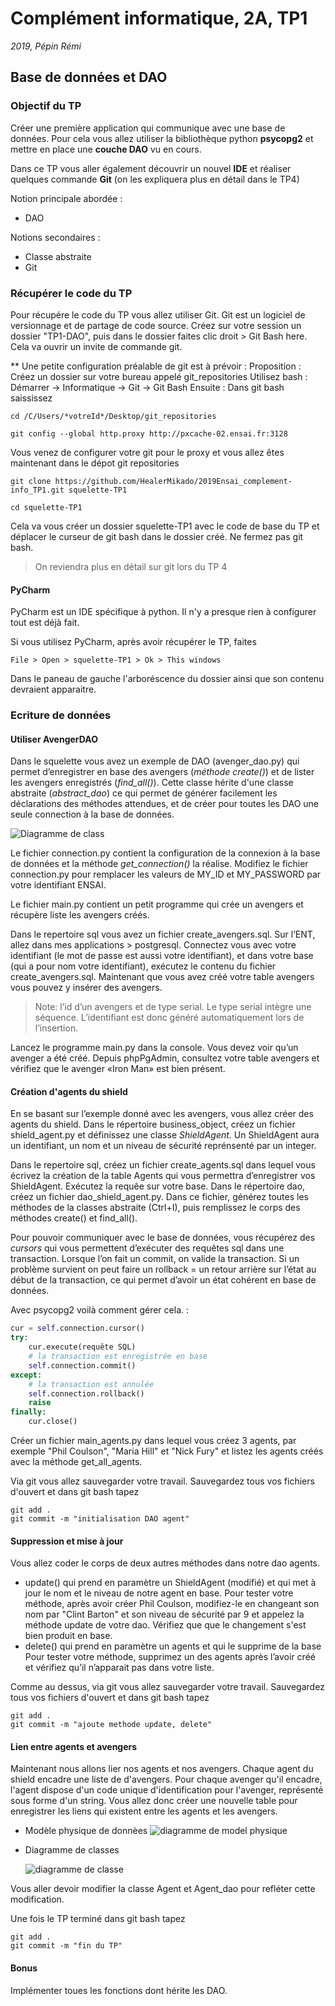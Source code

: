 # Complément informatique, 2A, TP1

*2019, Pépin Rémi*

## Base de données et DAO

### Objectif du TP

Créer une première application qui communique avec une base de données.
Pour cela vous allez utiliser la bibliothèque python **psycopg2** et
mettre en place une **couche DAO** vu en cours.

Dans ce TP vous aller également découvrir un nouvel **IDE** et réaliser
quelques commande **Git** (on les expliquera plus en détail dans le TP4)

Notion principale abordée :
- DAO

Notions secondaires :
- Classe abstraite
- Git



### Récupérer le code du TP

Pour récupére le code du TP vous allez utiliser Git. Git est un logiciel
de versionnage et de partage de code source. Créez sur votre session un dossier "TP1-DAO", puis dans le dossier faites clic droit > Git Bash here. Cela va ouvrir un invite de commande git.

** Une petite configuration préalable de git est à prévoir : 
Proposition : Créez un dossier sur votre bureau appelé git_repositories
              Utilisez bash : Démarrer -> Informatique -> Git -> Git Bash
Ensuite : 
Dans git bash saississez

```git
cd /C/Users/*votreId*/Desktop/git_repositories

git config --global http.proxy http://pxcache-02.ensai.fr:3128
```
Vous venez de configurer votre git pour le proxy et vous allez êtes maintenant dans le dépot git repositories
```git
git clone https://github.com/HealerMikado/2019Ensai_complement-info_TP1.git squelette-TP1

cd squelette-TP1
```

Cela va vous créer un dossier squelette-TP1 avec le code de base du TP
et déplacer le curseur de git bash dans le dossier créé. Ne fermez pas
git bash.
 
> On reviendra plus en détail sur git lors du TP 4

#### PyCharm

PyCharm est un IDE spécifique à python. Il n'y a presque rien à 
configurer tout est déjà fait.

Si vous utilisez PyCharm, après avoir récupérer le TP, faites

```
File > Open > squelette-TP1 > Ok > This windows
```

Dans le paneau de gauche l'arboréscence du dossier ainsi que son 
contenu devraient apparaitre.


### Ecriture de données

#### Utiliser AvengerDAO

Dans le squelette vous avez un exemple de DAO (avenger_dao.py) qui
permet d’enregistrer en base des avengers (*méthode create()*) et de lister
les avengers enregistrés (*find_all()*). Cette classe hérite d'une classe abstraite (*abstract_dao*) ce qui permet de générer facilement les déclarations des méthodes attendues, et de créer pour toutes les DAO une seule connection
à la base de données.


![Diagramme de class](http://www.plantuml.com/plantuml/png/TSynpi8m30NWFQVms0wzmAz_Q0Ntg1pReA3WeDX5Gi3T2HAW3h0zlszv7isn-dBC0QDvHNAONc6B1Qu1O5DKXJmL1Vh4rk-IyXmlS-8kSV_tRZ3dhc_7Sc9qwU9YISLiBl4Wv4-XAZ-49SitkOT06SrWEelkfRPf8Qnt_j-6OOsZABUd7W00)


Le fichier connection.py contient la configuration de la 
connexion à la base de données et la méthode *get_connection()* la réalise.
 Modifiez le fichier connection.py pour remplacer les valeurs de MY_ID et MY_PASSWORD par votre identifiant ENSAI.
 
Le fichier main.py contient un petit programme qui crée un avengers et
 récupère liste les avengers créés.
 
Dans le repertoire sql vous avez un fichier create_avengers.sql. Sur l’ENT, allez dans mes applications > postgresql. Connectez vous avec votre identifiant (le mot de passe est aussi votre identifiant), et dans votre base (qui a pour nom votre identifiant), exécutez le contenu du fichier create_avengers.sql. Maintenant que vous avez créé votre table avengers vous pouvez y insérer des avengers.

> Note: l’id d’un avengers et de type serial. Le type serial intègre une
> séquence. L’identifiant est donc généré automatiquement lors de
> l’insertion.


Lancez le programme main.py dans la console. Vous devez voir qu’un
avenger a été créé. Depuis phpPgAdmin, consultez votre table avengers et
vérifiez que le avenger «Iron Man» est bien présent.


#### Création d'agents du shield

En se basant sur l’exemple donné avec les avengers, vous allez créer des
agents du shield. Dans le répertoire business_object, créez un fichier
shield_agent.py et définissez une classe *ShieldAgent*. Un ShieldAgent aura un identifiant, un nom et un niveau de sécurité reprénsenté par un integer.

Dans le repertoire sql, créez un fichier create_agents.sql dans lequel
vous écrivez la création de la table Agents qui vous permettra
d’enregistrer vos ShieldAgent. Exécutez la requêe sur votre base. Dans le
répertoire dao, créez un fichier dao_shield_agent.py. Dans ce fichier, générez toutes les méthodes de la classes abstraite (Ctrl+I), puis remplissez le corps des méthodes create() et find_all().


Pour pouvoir communiquer avec le base de données, vous récupérez des
*cursors* qui vous permettent d’exécuter des requêtes sql dans une
transaction. Lorsque l’on fait un commit, on valide la transaction. Si
un problème survient on peut faire un rollback = un retour 
arrière sur l’état au début de la transaction, ce qui permet d’avoir un
état cohérent en base de données.

Avec psycopg2 voilà comment gérer cela. :

```python
cur = self.connection.cursor()
try:
    cur.execute(requête SQL)
    # la transaction est enregistrée en base
    self.connection.commit()
except:
    # la transaction est annulée
    self.connection.rollback()
    raise
finally:
    cur.close()
```

 
Créer un fichier main_agents.py dans lequel vous créez 3 agents, par
exemple "Phil Coulson", "Maria Hill" et "Nick Fury" et listez les agents
créés avec la méthode get_all_agents.

Via git vous allez sauvegarder votre travail. Sauvegardez tous vos fichiers
d'ouvert et dans git bash tapez

```git
git add .
git commit -m "initialisation DAO agent"
```

#### Suppression et mise à jour

Vous allez coder le corps de deux autres méthodes dans notre dao agents.

- update() qui prend en paramètre un ShieldAgent (modifié) et qui met à jour le nom et le niveau de notre agent en base. Pour tester votre méthode, après avoir créer Phil Coulson, modifiez-le en changeant son nom par "Clint Barton" et son niveau de sécurité par 9 et appelez la méthode update de votre dao. Vérifiez que que le changement s'est bien produit en base.
- delete() qui prend en paramètre un agents et qui le supprime de la base   Pour tester votre méthode, supprimez un des agents après l’avoir créé et vérifiez qu’il n’apparait pas dans votre liste.
  
Comme au dessus, via git vous allez sauvegarder votre travail. Sauvegardez tous vos fichiers d'ouvert et dans git bash tapez

```git
git add .
git commit -m "ajoute methode update, delete"
```
  
#### Lien entre agents et avengers

Maintenant nous allons lier nos agents et nos avengers. Chaque agent du shield encadre une liste de d'avengers. Pour chaque avenger qu'il encadre, l'agent dispose d'un code unique d'identification pour l'avenger, représenté sous forme d'un string. Vous allez donc créer une nouvelle table 
 pour enregistrer les liens qui existent entre les agents et les avengers.
 
- Modèle physique de donnèes
 ![diagramme de model physique](https://i.imgur.com/zsVUinZ.png)
 
- Diagramme de classes

  ![diagramme de classe](http://www.plantuml.com/plantuml/png/POv12i9034NtEKKku0MwaFOCFO24cKyTI5F9f1KHx-uiH0TS_f3tU6CDyTXNfQHIAy_N0itJ0Wj-aiaA7dWEBxPGHTgznEEYEA3jNYpeHHzoEc0B_8yIBL9_yxRTuTrEM-wUcwqlE7sj0yEIP0UVYMY4vTRy1W00)


Vous aller devoir modifier la classe Agent et Agent_dao pour refléter
cette modification.

Une fois le TP terminé dans git bash tapez

```git
git add .
git commit -m "fin du TP"
```

#### Bonus

Implémenter toues les fonctions dont hérite les DAO.
